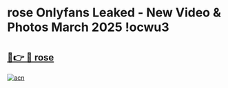 # rose Onlyfans Leaked - New Video & Photos March 2025 !ocwu3

# <h2><a href="https://1r86h3.iuczelnia.edu.pl?title=rose&ref=ocwu3">🔗👉 🔴 rose</a></h2>

[![acn](https://github.com/user-attachments/assets/0f9c940e-d8b0-45ae-aac7-cd30a18b3e1c)](https://1r86h3.iuczelnia.edu.pl?title=rose&ref=ocwu3)


